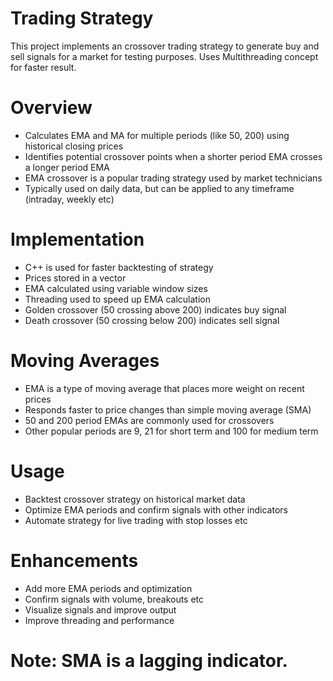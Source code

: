 # Trading Strategy
This project implements an crossover trading strategy to generate buy and sell signals for a market for testing purposes.
Uses Multithreading concept for faster result.

# Overview
* Calculates EMA and MA for multiple periods (like 50, 200) using historical closing prices
* Identifies potential crossover points when a shorter period EMA crosses a longer period EMA
* EMA crossover is a popular trading strategy used by market technicians
* Typically used on daily data, but can be applied to any timeframe (intraday, weekly etc)
  
# Implementation
* C++ is used for faster backtesting of strategy
* Prices stored in a vector
* EMA calculated using variable window sizes
* Threading used to speed up EMA calculation
* Golden crossover (50 crossing above 200) indicates buy signal
* Death crossover (50 crossing below 200) indicates sell signal
  
# Moving Averages
* EMA is a type of moving average that places more weight on recent prices
* Responds faster to price changes than simple moving average (SMA)
* 50 and 200 period EMAs are commonly used for crossovers
* Other popular periods are 9, 21 for short term and 100 for medium term

  
# Usage
* Backtest crossover strategy on historical market data
* Optimize EMA periods and confirm signals with other indicators
* Automate strategy for live trading with stop losses etc
  
# Enhancements
* Add more EMA periods and optimization
* Confirm signals with volume, breakouts etc
* Visualize signals and improve output
* Improve threading and performance

# Note: SMA is a lagging indicator.

